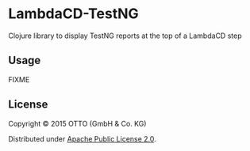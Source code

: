# LambdaCD-TestNG

Clojure library to display TestNG reports at the top of a LambdaCD step

## Usage

FIXME

## License

Copyright © 2015 OTTO (GmbH & Co. KG)

Distributed under [Apache Public License 2.0](http://www.apache.org/licenses/LICENSE-2.0.html).
